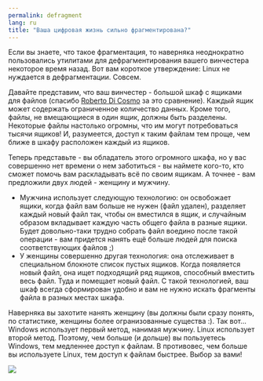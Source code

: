 ```yaml
---
permalink: defragment
lang: ru
title: "Ваша цифровая жизнь сильно фрагментирована?"
---
```


Если вы знаете, что такое фрагментация, то наверняка неоднократно
пользовались утилитами для дефрагментирования вашего винчестера некоторое
время назад. Вот вам короткое утверждение: Linux не нуждается в дефрагментации.
Совсем.

Давайте представим, что ваш винчестер - большой шкаф с ящиками для 
файлов (спасибо <a href="http://www.pps.jussieu.fr/~dicosmo/">Roberto 
Di Cosmo</a> за это сравнение). Каждый ящик может содержать ограниченное
количество данных. Кроме того, файлы, не вмещающиеся в один ящик, должны
быть разделены. Некоторые файлы настолько огромны, что им могут потребоваться
тысячи ящиков! И, разумеется, доступ к таким файлам тем проще, чем ближе в шкафу
расположен каждый из ящиков.

Теперь представьте - вы обладатель этого огромного шкафа, но у вас совершенно
нет времени о нем заботиться - вы наймете кого-то, кто сможет помочь вам 
раскладывать всё по своим ящикам. А точнее - вам предложили двух людей - 
женщину и мужчину. 


<ul>

<li>Мужчина использует следующую технологию: он освобожает ящики, когда
файл вам больше не нужен (файл удален), разделяет каждый новый файл так,
чтобы он вместился в ящик, и случайным образом вкладывает каждую часть
общего файла в разные ящики. Будет довольно-таки трудно собрать файл
воедино после такой операции - вам придется нанять ещё больше людей
для поиска соответствующих файлов ;)</li>

<li>У женщины совершенно другая технология: она отслеживает в специальном
блокноте список пустых ящиков. Когда появляется новый файл, она ищет 
подходящий ряд ящиков, способный вместить весь файл. Туда и помещает
новый файл. С такой технологией, ваш шкаф всегда сформирован удобно
и вам не нужно искать фрагменты файла в разных местах шкафа.</li>

</ul>

Наверняка вы захотите нанять женщину (вы должны были сразу понять,
по статистике, женщины более огранизованные существа :). Так вот...
Windows использует первый метод, нанимая мужчину. Linux использует 
второй метод. Поэтому, чем больше (и дольше) вы пользуетесь Windows,
тем медленнее доступ к файлам. В противовес, чем больше вы используете
Linux, тем доступ к файлам быстрее. Выбор за вами!

<img src="Images/defragment.png" />




